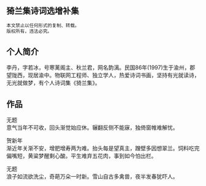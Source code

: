 ## 猗兰集诗词选增补集

~~~bash
本文禁止以任何形式的复制、转载。  
版权所有，违法必究。
~~~

## 个人简介
李丹，字若冰，号寒蓠阁主、秋兰君，网名韵漓。民国86年(1997)生于渝州，郡望陇西，现居渝中。物联网工程师、独立学人，热爱诗词书画，坚持有光就读诗，无光就做梦，有个人诗词集《猗兰集》。

## 作品

无题  
意气当年不可收，回头渐觉始应休。辗翻反侧不能寐，独倚窗帷难解忧。

贺新年  
渐近年关渐不安，增肥增寿两为难。抬头每是望真主，蹭壁多因想翠兰。饲料吃完偏嘴短，黄粱梦醒剩心酸。平生难弃五花肉，事到如今怕出栏。

无题  
浪子如流欲洗尘，奇葩万朵一时新。雪山自古多禽兽，夜半发春犹吓人。